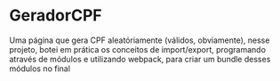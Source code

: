# GeradorCPF
Uma página que gera CPF aleatóriamente (válidos, obviamente), nesse projeto, botei em prática os conceitos de import/export, programando através de módulos e utilizando webpack, para criar um bundle desses módulos no final
